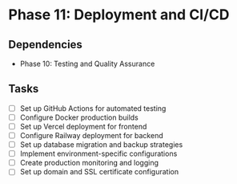 # Phase 11: Deployment and CI/CD

## Dependencies
- Phase 10: Testing and Quality Assurance

## Tasks
- [ ] Set up GitHub Actions for automated testing
- [ ] Configure Docker production builds
- [ ] Set up Vercel deployment for frontend
- [ ] Configure Railway deployment for backend
- [ ] Set up database migration and backup strategies
- [ ] Implement environment-specific configurations
- [ ] Create production monitoring and logging
- [ ] Set up domain and SSL certificate configuration 